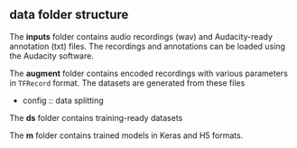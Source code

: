 
## data folder structure
The **inputs** folder contains audio recordings (wav) and Audacity-ready annotation (txt) files. The recordings and annotations can be loaded using the Audacity software.

The **augment** folder contains encoded recordings with various parameters in `TFRecord` format. The datasets are generated from these files
- config :: data splitting

The **ds** folder contains training-ready datasets

The **m** folder contains trained models in Keras and H5 formats.
